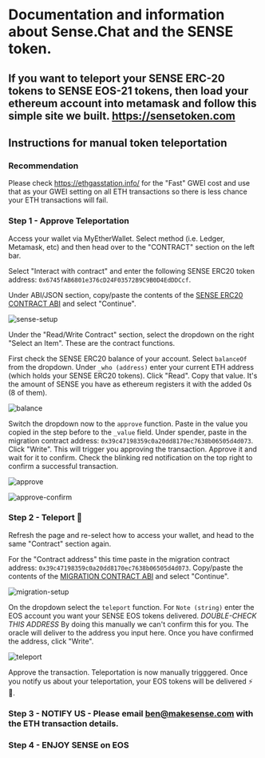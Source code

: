 # Documentation and information about Sense.Chat and the SENSE token.

## If you want to teleport your SENSE ERC-20 tokens to SENSE EOS-21 tokens, then load your ethereum account into metamask and follow this simple site we built. https://sensetoken.com

## Instructions for manual token teleportation

### Recommendation
Please check https://ethgasstation.info/ for the "Fast" GWEI cost and use that as your GWEI setting on all ETH transactions so there is less chance your ETH transactions will fail.

### Step 1 - Approve Teleportation
Access your wallet via MyEtherWallet. Select method (i.e. Ledger, Metamask, etc) and then head over to the "CONTRACT" section on the left bar.

Select "Interact with contract" and enter the following SENSE ERC20 token address: `0x6745fAB6801e376cD24F03572B9C9B0D4EdDDCcf`.

Under ABI/JSON section, copy/paste the contents of the [SENSE ERC20 CONTRACT ABI](senseToken.abi) and select "Continue".

![sense-setup](screenshots/sense-setup.png)

Under the "Read/Write Contract" section, select the dropdown on the right "Select an Item". These are the contract functions.

First check the SENSE ERC20 balance of your account. Select `balanceOf` from the dropdown. Under `_who (address)` enter your current ETH address (which holds your SENSE ERC20 tokens). Click "Read". Copy that value. It's the amount of SENSE you have as ethereum registers it with the added 0s (8 of them).

![balance](screenshots/balance.png)

Switch the dropdown now to the `approve` function. Paste in the value you copied in the step before to the `_value` field. Under spender, paste in the migration contract address: `0x39c47198359c0a20dd8170ec7638b06505d4d073`. Click "Write". This will trigger you approving the transaction. Approve it and wait for it to confirm. Check the blinking red notification on the top right to confirm a successful transaction.

![approve](screenshots/approve.png)

![approve-confirm](screenshots/approve-confirm.png)

### Step 2 - Teleport 🚀
Refresh the page and re-select how to access your wallet, and head to the same "Contract" section again.

For the "Contract address" this time paste in the migration contract address: `0x39c47198359c0a20dd8170ec7638b06505d4d073`. Copy/paste the contents of the [MIGRATION CONTRACT ABI](migration.abi) and select "Continue".

![migration-setup](screenshots/migration-setup.png)

On the dropdown select the `teleport` function. For `Note (string)` enter the EOS account you want your SENSE EOS tokens delivered. *DOUBLE-CHECK THIS ADDRESS* By doing this manually we can't confirm this for you. The oracle will deliver to the address you input here. Once you have confirmed the address, click "Write".

![teleport](screenshots/teleport.png)

Approve the transaction. Teleportation is now manually trigggered. Once you notify us about your teleportation, your EOS tokens will be delivered ⚡ 🚀.

### Step 3 - NOTIFY US - Please email ben@makesense.com with the ETH transaction details. 

### Step 4 - ENJOY SENSE on EOS

